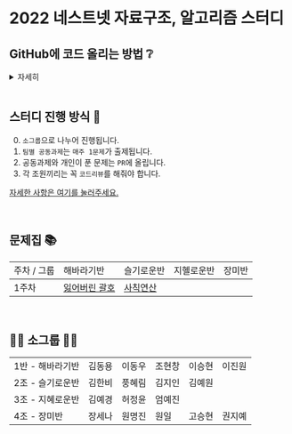 # 2022 네스트넷 자료구조, 알고리즘 스터디

## GitHub에 코드 올리는 방법 ❔

<details><summary>자세히</summary>

### 0. 초기 환경 설정

1. #### 맨 처음, 이 repository를 `fork` 한다.

   <p align="center">
    <img src="https://user-images.githubusercontent.com/74577714/162030249-6f63fc17-7886-453c-b2e2-a9f1a5256646.png" style="zoom:50%;"/>
   </p>

2. #### `fork` 받은 저장소를 자신의 컴퓨터에 clone 받은 뒤 자신의 이름으로 된 폴더를 생성한다.

   앞으로 올리는 모든 파일들은 `자신의 이름`으로 된 폴더 안에 올려야 한다

   <p align="center">
    <img src="https://user-images.githubusercontent.com/74577714/162030843-41e1056b-a4b5-486c-91fc-8d466cc750c4.png" style="zoom:50%;"/>
   </p>

   ```bash
   $ git clone [fork한 자신의 repository 주소]
   $ cd 2022-algorithm-study

   $ mkdir -p [그룹]/[자신의 이름]
   ```

   **주의**: IDE로 폴더를 열때 `자신의이름` 폴더를 열어야 `.ide` 같은 에디터 설정 파일들이 엉뚱한데 추가되지 않는다

3. #### upstream 주소 추가

   ```bash
   $ git remote add upstream https://github.com/CBNU-Nnet/2022-algorithm-study.git
   $ git remote -v
   ```
<br>

### 1. 저장소 최신으로 업데이트

커밋 내역을 깔끔하게 하기 위해서 `-r` 옵션 사용

```bash
$ git pull -r upstream main
```

<br>

### 2. 문제별로 커밋 생성

* 문제별 고민 시간은 최대 1시간을 넘기지 않는 것이 좋다.

* 코드 리뷰를 진행하므로 최대한 가독성이 좋게 작성하려고 노력해보기

* 커밋하는 방법

  ```bash
  $ git add .
  $ git status
  $ git commit -m "[1주차 네스트넷] : 최문형 - 1998 토마토 Gold5 (#10)"
  $ git push origin main
  ```

* #### 커밋 메시지 생성 규칙

  [{주차} {그룹}] : {이름} - {문제번호 문제이름 티어} (#문제집issue번호)

  ex) `[1주차 네스트넷] : 최문형 - 1998 토마토 Gold5 (#10)`

  > 커밋 메시지에 issue 번호를 포함시키면, 추후에 issue에 해당 커밋들을 모아서 확인할 수 있다.

* #### 문제집 `issue` 번호

  GitHub `issue` 탭에서 확인할 수 있다.

<br>

### 3. 해당 문제집의 문제들을 다 풀고나면 PR 생성

`fork` 해 온 저장소로 이동해서 Pull Request를 생성한다.

* #### 제목

  [{주차}] {그룹} - {이름} (#문제집issue번호)

  ex) `[1주차] 네스트넷 - 최문형 (#10)`

* #### 내용

  풀이 간단하게 설명, 문제풀면서 어려웠던 점, 소요시간 등 적어두기

- 주차별 과제의 경우 reviewer 모두 지정하기

<br>

### 4. 코드리뷰 후 merge

* 코드 리뷰 내용은 자유롭게 작성하기
  - 코드에 대해서 궁금한 점 질문
  - 코드에 대한 칭찬
  - 코드 개선 아이디어 건의 (성능, 클린코드 등)
  - 등등 ..
* 코드 리뷰가 끝난 뒤 필요에 따라 추가로 리팩토링하고 커밋 (커밋 형식은 자유)

</details><br>

## 스터디 진행 방식 🎲

0. `소그룹`으로 나누어 진행됩니다.
1. `팀별 공동과제`는 `매주 1문제`가 출제됩니다.
2. 공동과제와 개인이 푼 문제는 `PR`에 올립니다.
3. 각 조원끼리는 꼭 `코드리뷰`를 해줘야 합니다.

[자세한 사항은 여기를 눌러주세요.](https://github.com/CBNU-Nnet/2022-algorithm-study/issues/1/#issues)

<br>

## 문제집 📚

<table>
  <thread>
    <tr>
      <td>주차 / 그룹</td>
      <td>해바라기반</td>
      <td>슬기로운반</td>
      <td>지혤로운반</td>
      <td>장미반</td>
    </tr>
  </thread>
  <tbody>
    <tr>
      <td>1주차</td>
      <td><a href="https://www.acmicpc.net/problem/1541">잃어버린 괄호</a></td>
      <td colspan="3"><a href="https://www.acmicpc.net/problem/10869">사칙연산</a></td>
    </tr>
  </tbody>
</table>

<br>

## 🙋‍♂️ 소그룹 🙋‍♀️

<table>
  <tr>
    <td>1반 - 해바라기반</td>
    <td>김동용</td>
    <td>이동우</td>
    <td>조현창</td>
    <td>이승현</td>
    <td>이진원</td>
  </tr>
  <tr>
    <td>2조 - 슬기로운반</td>
    <td>김한비</td>
    <td>풍혜림</td>
    <td>김지인</td>
    <td>김예원</td>
  </tr> 
  <tr>
    <td>3조 - 지혜로운반</td>
    <td>김예경</td>
    <td>허정윤</td>
    <td>엄예진</td>
  </tr>
  <tr>
    <td>4조 - 장미반</td>
    <td>장세나</td>
    <td>원명진</td>
    <td>원일</td>
    <td>고승현</td>
    <td>권지예</td>
  </tr>
</table>